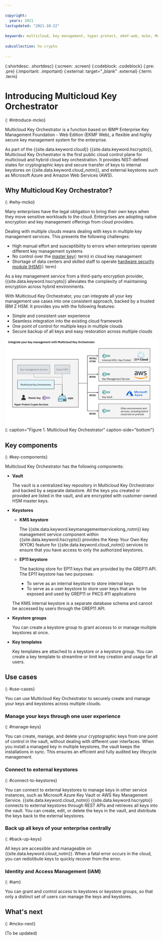 ```yaml
---

copyright:
  years: 2021
lastupdated: "2021-10-22"

keywords: multicloud, key management, hyper protect, ekmf-web, mcko, Multicloud Key Orchestrator

subcollection: hs-crypto

---
```



{:shortdesc: .shortdesc}
{:screen: .screen}
{:codeblock: .codeblock}
{:pre: .pre}
{:important: .important}
{:external: target="_blank" .external}
{:term: .term}


# Introducing Multicloud Key Orchestrator
{: #introduce-mcko}

Multicloud Key Orchestrator is a function based on IBM&reg; Enterprise Key Management Foundation - Web Edition (EKMF Web), a flexible and highly secure key management system for the enterprise.

As part of the {{site.data.keyword.cloud}} {{site.data.keyword.hscrypto}}, Multicloud Key Orchestrator is the first public cloud control plane for multicloud and hybrid cloud key orchestration. It provides NIST-defined states for cryptographic keys and secure transfer of keys to internal keystores on {{site.data.keyword.cloud_notm}}, and external keystores such as Microsoft Azure and Amazon Web Services (AWS).



## Why Multicloud Key Orchestrator?
{: #why-mcko}

Many enterprises have the legal obligation to bring their own keys when they move sensitive workloads to the cloud. Enterprises are adopting native encryption and key management offerings from cloud providers.

Dealing with multiple clouds means dealing with keys in multiple key management services. This presents the following challenges:
- High manual effort and susceptibility to errors when enterprises operate different key management systems
- No control over the [master key](#x2908413){: term} in cloud key management
- Shortage of data centers and skilled staff to operate [hardware security module (HSM)](#x6704988){: term}


As a key management service from a third-party encryption provider, {{site.data.keyword.hscrypto}} alleviates the complexity of maintaining encryption across hybrid environments. 

With Multicloud Key Orchestrator, you can integrate all your key management use cases into one consistent approach, backed by a trusted IBM Z HSM. It provides you with the following features:
- Simple and consistent user experience
- Seamless integration into the existing cloud framework
- One point of control for multiple keys in multiple clouds 
- Secure backup of all keys and easy restoration across multiple clouds


![Multicloud Key Orchestrator](/images/multicloud-key-orchestrator.svg "Multicloud Key Orchestrator"){: caption="Figure 1. Multicloud Key Orchestrator"  caption-side="bottom"}


## Key components
{: #key-components}

Multicloud Key Orchestrator has the following components:

- **Vault**

    The vault is a centralized key repository in Multicloud Key Orchestrator and backed by a separate datastore. All the keys you created or provided are listed in the vault, and are encrypted with customer-owned HSM master keys.

- **Keystores**
  
    - **KMS keystore**

        The {{site.data.keyword.keymanagementservicelong_notm}} key management service component within {{site.data.keyword.hscrypto}} provides the Keep Your Own Key (KYOK) feature for {{site.data.keyword.cloud_notm}} services to ensure that you have access to only the authorized keystores. 

    - **EP11 keystore**

        The backing store for EP11 keys that are provided by the GREP11 API. The EP11 keystore has two purposes:
        - To serve as an internal keystore to store internal keys
        - To serve as a user keystore to store user keys that are to be exposed and used by GREP11 or PKCS #11 applications

    The KMS internal keystore is a separate database schema and cannot be accessed by users through the GREP11 API.

- **Keystore groups**

    You can create a keystore group to grant accesss to or manage multiple keystores at once.

- **Key templates**

    Key templates are attached to a keystore or a keystore group. You can create a key template to streamline or limit key creation and usage for all users. 



## Use cases
{: #use-cases}

You can use Multicloud Key Orchestrator to securely create and manage your keys and keystores across multiple clouds.

### Manage your keys through one user experience
{: #manage-keys}

You can create, manage, and delete your cryptographic keys from one point of control in the vault, without dealing with different user interfaces. When you install a managed key in multiple keystores, the vault keeps the installations in sync. This ensures an efficient and fully audited key lifecycle management.


### Connect to external keystores
{: #connect-to-keystores}

You can connect to external keystores to manage keys in other service instances, such as Microsoft Azure Key Vault or AWS Key Management Service. {{site.data.keyword.cloud_notm}} {{site.data.keyword.hscrypto}} connects to external keystores through REST APIs and retrieves all keys into the vault. You can create, edit, or delete the keys in the vault, and distribute the keys back to the external keystores. 


### Back up all keys of your enterprise centrally
{: #back-up-keys}

All keys are accessible and manageable on {{site.data.keyword.cloud_notm}}. When a fatal error occurs in the cloud, you can redistibute keys to quickly recover from the error.


### Identity and Access Management (IAM)
{: #iam}

You can grant and control access to keystores or keystore groups, so that only a distinct set of users can manage the keys and keystores.



## What's next
{: #mcko-next}



(To be updated)






